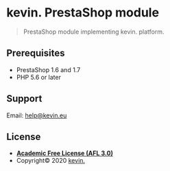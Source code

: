 # kevin. PrestaShop module

> PrestaShop module implementing kevin. platform.

## Prerequisites

- PrestaShop 1.6 and 1.7
- PHP 5.6 or later

## Support

Email: help@kevin.eu

## License

- **[Academic Free License (AFL 3.0)](http://opensource.org/licenses/afl-3.0.php)**
- Copyright© 2020 <a href="https://www.kevin.eu/" target="_blank">kevin.</a>
